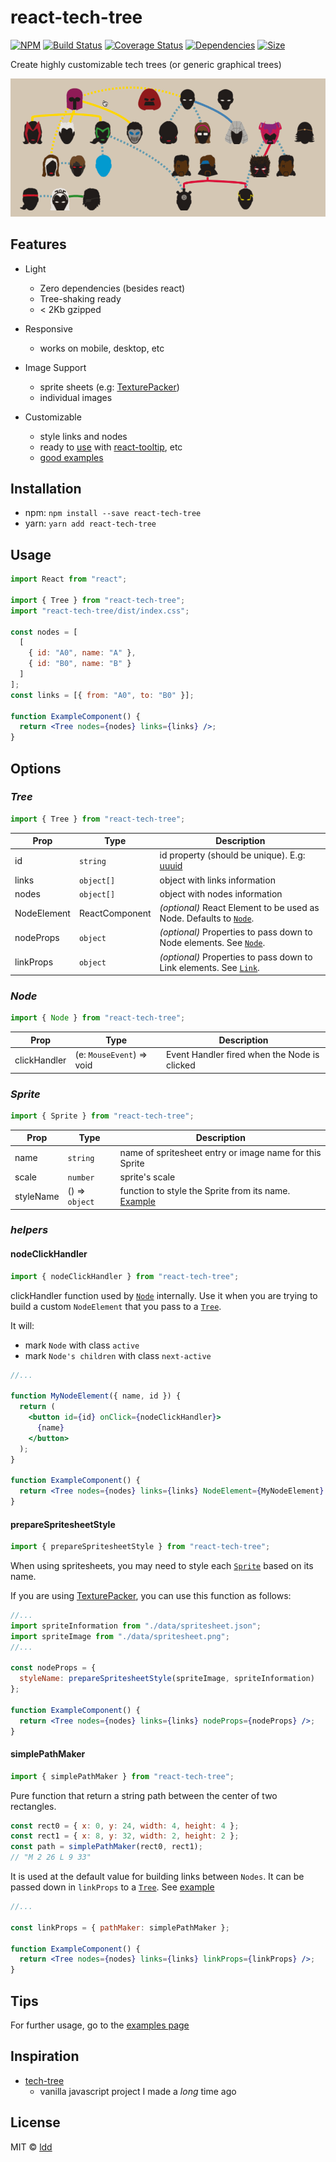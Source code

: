 # react-tech-tree

[![NPM](https://img.shields.io/npm/v/react-tech-tree.svg)](https://www.npmjs.com/package/react-tech-tree)
[![Build Status](https://travis-ci.com/ldd/react-tech-tree.png?branch=master)](https://travis-ci.com/ldd/react-tech-tree)
[![Coverage Status](https://coveralls.io/repos/github/ldd/react-tech-tree/badge.svg?branch=master)](https://coveralls.io/github/ldd/react-tech-tree?branch=add-tests)
[![Dependencies](https://david-dm.org/ldd/react-tech-tree.svg)](https://david-dm.org/ldd/react-tech-tree)
[![Size](https://badgen.net/bundlephobia/minzip/react-tech-tree)](https://bundlephobia.com/result?p=react-tech-tree@0.5.1)

Create highly customizable tech trees (or generic graphical trees)

![superheroes tree](https://raw.githubusercontent.com/ldd/react-tech-tree/master/example/public/gifs/x_men.gif)

## Features

- Light
  - Zero dependencies (besides react)
  - Tree-shaking ready
  - < 2Kb gzipped
- Responsive
  - works on mobile, desktop, etc
- Image Support
  - sprite sheets (e.g: [TexturePacker](https://www.codeandweb.com/texturepacker))
  - individual images
- Customizable

  - style links and nodes
  - ready to [use](https://github.com/ldd/react-tech-tree/tree/master/example/src/trees/text_tooltip/index.js) with [react-tooltip](https://github.com/wwayne/react-tooltip), etc
  - [good examples](https://github.com/ldd/react-tech-tree/tree/master/example/src/trees)

## Installation

- npm: `npm install --save react-tech-tree`
- yarn: `yarn add react-tech-tree`

## Usage

```jsx
import React from "react";

import { Tree } from "react-tech-tree";
import "react-tech-tree/dist/index.css";

const nodes = [
  [
    { id: "A0", name: "A" },
    { id: "B0", name: "B" }
  ]
];
const links = [{ from: "A0", to: "B0" }];

function ExampleComponent() {
  return <Tree nodes={nodes} links={links} />;
}
```

## Options

### _Tree_

```js
import { Tree } from "react-tech-tree";
```

| Prop        | Type           | Description                                                                                                        |
| ----------- | -------------- | ------------------------------------------------------------------------------------------------------------------ |
| id          | `string`       | id property (should be unique). E.g: [uuuid](https://github.com/uuidjs/uuid)                                       |
| links       | `object[]`     | object with links information                                                                                      |
| nodes       | `object[]`     | object with nodes information                                                                                      |
| NodeElement | ReactComponent | _(optional)_ React Element to be used as Node. Defaults to [`Node`](https://github.com/ldd/react-tech-tree/#node). |
| nodeProps   | `object`       | _(optional)_ Properties to pass down to Node elements. See [`Node`](https://github.com/ldd/react-tech-tree/#node). |
| linkProps   | `object`       | _(optional)_ Properties to pass down to Link elements. See [`Link`](https://github.com/ldd/react-tech-tree/#link). |

### _Node_

```js
import { Node } from "react-tech-tree";
```

| Prop         | Type                      | Description                                  |
| ------------ | ------------------------- | -------------------------------------------- |
| clickHandler | (e: `MouseEvent`) => void | Event Handler fired when the Node is clicked |

### _Sprite_

```js
import { Sprite } from "react-tech-tree";
```

| Prop      | Type           | Description                                                                                                                                        |
| --------- | -------------- | -------------------------------------------------------------------------------------------------------------------------------------------------- |
| name      | `string`       | name of spritesheet entry or image name for this Sprite                                                                                            |
| scale     | `number`       | sprite's scale                                                                                                                                     |
| styleName | () => `object` | function to style the Sprite from its name. [Example](https://github.com/ldd/react-tech-tree/blob/master/example/src/trees/superhero/index.js#L18) |

### _helpers_

#### nodeClickHandler

```js
import { nodeClickHandler } from "react-tech-tree";
```

clickHandler function used by [`Node`](https://github.com/ldd/react-tech-tree/#node) internally.
Use it when you are trying to build a custom `NodeElement` that you pass to a [`Tree`](https://github.com/ldd/react-tech-tree/#tree).

It will:

- mark `Node` with class `active`
- mark `Node's children` with class `next-active`

```jsx
//...

function MyNodeElement({ name, id }) {
  return (
    <button id={id} onClick={nodeClickHandler}>
      {name}
    </button>
  );
}

function ExampleComponent() {
  return <Tree nodes={nodes} links={links} NodeElement={MyNodeElement} />;
}
```

#### prepareSpritesheetStyle

```js
import { prepareSpritesheetStyle } from "react-tech-tree";
```

When using spritesheets, you may need to style each [`Sprite`](https://github.com/ldd/react-tech-tree/#sprite) based on its name.

If you are using [TexturePacker](https://www.codeandweb.com/texturepacker), you can use this function as follows:

```jsx
//...
import spriteInformation from "./data/spritesheet.json";
import spriteImage from "./data/spritesheet.png";
//...

const nodeProps = {
  styleName: prepareSpritesheetStyle(spriteImage, spriteInformation)
};

function ExampleComponent() {
  return <Tree nodes={nodes} links={links} nodeProps={nodeProps} />;
}
```

#### simplePathMaker

```js
import { simplePathMaker } from "react-tech-tree";
```

Pure function that return a string path between the center of two rectangles.

```js
const rect0 = { x: 0, y: 24, width: 4, height: 4 };
const rect1 = { x: 8, y: 32, width: 2, height: 2 };
const path = simplePathMaker(rect0, rect1);
// "M 2 26 L 9 33"
```

It is used at the default value for building links between `Nodes`.
It can be passed down in `linkProps` to a [`Tree`](https://github.com/ldd/react-tech-tree/#tree). See [example](https://github.com/ldd/react-tech-tree/blob/master/example/src/trees/superhero/linkHelper.js)

```jsx
//...

const linkProps = { pathMaker: simplePathMaker };

function ExampleComponent() {
  return <Tree nodes={nodes} links={links} linkProps={linkProps} />;
}
```

## Tips

For further usage, go to the [examples page](https://github.com/ldd/react-tech-tree/tree/master/example/src/trees)

## Inspiration

- [tech-tree](https://github.com/ldd/tech-tree-js)
  - vanilla javascript project I made a _long_ time ago

## License

MIT © [ldd](https://github.com/ldd)
